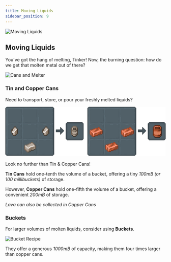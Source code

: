 ```yaml
---
title: Moving Liquids
sidebar_position: 9
---
```


![Moving Liquids](../../_assets/images/tinkers-moving_liquids.png)

## Moving Liquids

You've got the hang of melting, Tinker! Now, the burning question: how do we get that molten metal out of there?

![Cans and Melter](../../_assets/images/tinkers-cans_and_melter.webp)

### Tin and Copper Cans

Need to transport, store, or pour your freshly melted liquids? 

![Cans Recipe](../../_assets/images/tinkers-cans_recipe.png)

Look no further than Tin & Copper Cans!

**Tin Cans** hold one-tenth the volume of a bucket, offering a tiny *100mB (or 100 millibuckets)* of storage.

However, **Copper Cans** hold one-fifth the volume of a bucket, offering a convenient *200mB* of storage.

*Lava can also be collected in Copper Cans*

### Buckets

For larger volumes of molten liquids, consider using **Buckets**.
 
![Bucket Recipe](../../_assets/images/tinkers-bucket_recipe.png)

They offer a generous *1000mB* of capacity, making them four times larger than copper cans.

